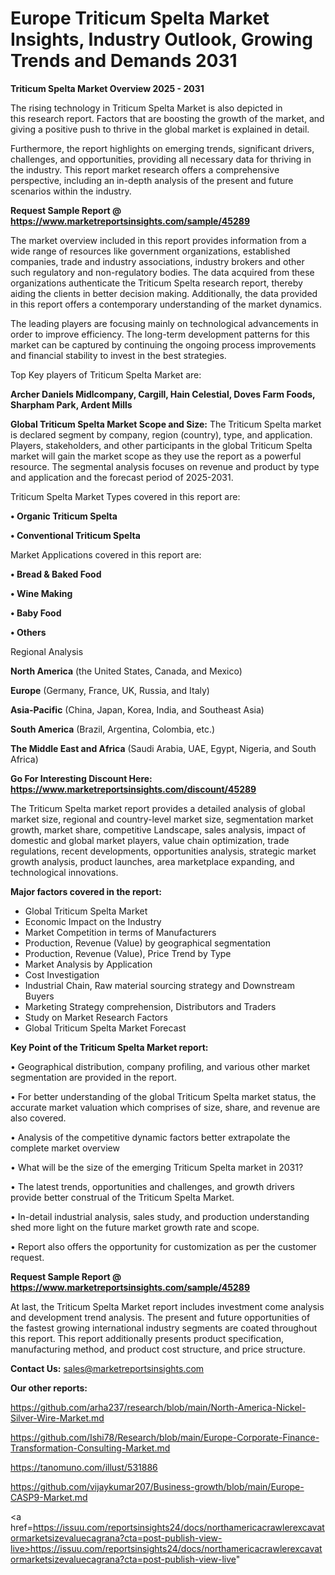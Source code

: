 # Europe Triticum Spelta Market Insights, Industry Outlook, Growing Trends and Demands 2031

<Strong> Triticum Spelta Market Overview 2025 - 2031</strong>

The rising technology in Triticum Spelta Market is also depicted in this research report. Factors that are boosting the growth of the market, and giving a positive push to thrive in the global market is explained in detail.

Furthermore, the report highlights on emerging trends, significant drivers, challenges, and opportunities, providing all necessary data for thriving in the industry. This report market research offers a comprehensive perspective, including an in-depth analysis of the present and future scenarios within the industry.

<strong>Request Sample Report @ <a href=https://www.marketreportsinsights.com/sample/45289>https://www.marketreportsinsights.com/sample/45289</a></strong>

The market overview included in this report provides information from a wide range of resources like government organizations, established companies, trade and industry associations, industry brokers and other such regulatory and non-regulatory bodies. The data acquired from these organizations authenticate the Triticum Spelta research report, thereby aiding the clients in better decision making. Additionally, the data provided in this report offers a contemporary understanding of the market dynamics.

The leading players are focusing mainly on technological advancements in order to improve efficiency. The long-term development patterns for this market can be captured by continuing the ongoing process improvements and financial stability to invest in the best strategies.

Top Key players of Triticum Spelta Market are:

<strong>Archer Daniels Midlcompany, Cargill, Hain Celestial, Doves Farm Foods, Sharpham Park, Ardent Mills</strong>

<strong><b>Global Triticum Spelta Market Scope and Size:</b></strong>
The Triticum Spelta market is declared segment by company, region (country), type, and application. Players, stakeholders, and other participants in the global Triticum Spelta market will gain the market scope as they use the report as a powerful resource. The segmental analysis focuses on revenue and product by type and application and the forecast period of 2025-2031.

Triticum Spelta Market Types covered in this report are:

<strong>•  Organic Triticum Spelta

•  Conventional Triticum Spelta</strong>

Market Applications covered in this report are:

<strong>•  Bread & Baked Food

•  Wine Making

•  Baby Food

•  Others</strong> 

Regional Analysis

<strong>North America</strong> (the United States, Canada, and Mexico)

<strong>Europe</strong> (Germany, France, UK, Russia, and Italy)

<strong>Asia-Pacific</strong> (China, Japan, Korea, India, and Southeast Asia)

<strong>South America</strong> (Brazil, Argentina, Colombia, etc.)

<strong>The Middle East and Africa</strong> (Saudi Arabia, UAE, Egypt, Nigeria, and South Africa)

<strong>Go For Interesting Discount Here: <a href=https://www.marketreportsinsights.com/discount/45289>https://www.marketreportsinsights.com/discount/45289</a></strong>

The Triticum Spelta market report provides a detailed analysis of global market size, regional and country-level market size, segmentation market growth, market share, competitive Landscape, sales analysis, impact of domestic and global market players, value chain optimization, trade regulations, recent developments, opportunities analysis, strategic market growth analysis, product launches, area marketplace expanding, and technological innovations.

<strong><b>Major factors covered in the report:</b></strong>
<ul>
  <li>Global Triticum Spelta Market </li>
  <li>Economic Impact on the Industry</li>
  <li>Market Competition in terms of Manufacturers</li>
  <li>Production, Revenue (Value) by geographical segmentation</li>
  <li>Production, Revenue (Value), Price Trend by Type</li>
  <li>Market Analysis by Application</li>
  <li>Cost Investigation</li>
  <li>Industrial Chain, Raw material sourcing strategy and Downstream Buyers</li>
  <li>Marketing Strategy comprehension, Distributors and Traders</li>
  <li>Study on Market Research Factors</li>
  <li>Global Triticum Spelta Market Forecast</li>
</ul>

<strong><b>Key Point of the Triticum Spelta Market report:</b></strong>

• Geographical distribution, company profiling, and various other market segmentation are provided in the report.

• For better understanding of the global Triticum Spelta market status, the accurate market valuation which comprises of size, share, and revenue are also covered.

• Analysis of the competitive dynamic factors better extrapolate the complete market overview

• What will be the size of the emerging Triticum Spelta market in 2031?

• The latest trends, opportunities and challenges, and growth drivers provide better construal of the Triticum Spelta Market.

• In-detail industrial analysis, sales study, and production understanding shed more light on the future market growth rate and scope.

• Report also offers the opportunity for customization as per the customer request.

<strong>Request Sample Report @ <a href=https://www.marketreportsinsights.com/sample/45289>https://www.marketreportsinsights.com/sample/45289</a></strong>

At last, the Triticum Spelta Market report includes investment come analysis and development trend analysis. The present and future opportunities of the fastest growing international industry segments are coated throughout this report. This report additionally presents product specification, manufacturing method, and product cost structure, and price structure.

<strong>Contact Us:</strong>
sales@marketreportsinsights.com

<strong>Our other reports:</strong>

<a href=https://github.com/arha237/research/blob/main/North-America-Nickel-Silver-Wire-Market.md>https://github.com/arha237/research/blob/main/North-America-Nickel-Silver-Wire-Market.md</a>

<a href=https://github.com/Ishi78/Research/blob/main/Europe-Corporate-Finance-Transformation-Consulting-Market.md>https://github.com/Ishi78/Research/blob/main/Europe-Corporate-Finance-Transformation-Consulting-Market.md</a>

<a href=https://tanomuno.com/illust/531886>https://tanomuno.com/illust/531886</a>

<a href=https://github.com/vijaykumar207/Business-growth/blob/main/Europe-CASP9-Market.md>https://github.com/vijaykumar207/Business-growth/blob/main/Europe-CASP9-Market.md</a>

<a href=https://issuu.com/reportsinsights24/docs/northamericacrawlerexcavatormarketsizevaluecagrana?cta=post-publish-view-live>https://issuu.com/reportsinsights24/docs/northamericacrawlerexcavatormarketsizevaluecagrana?cta=post-publish-view-live</a>"
